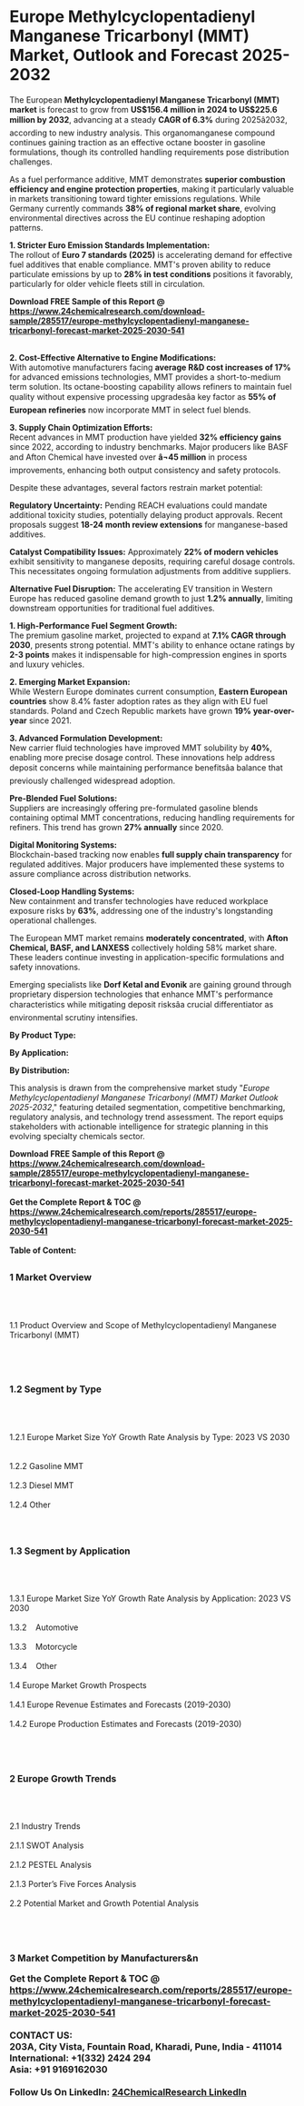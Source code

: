 <h1>Europe Methylcyclopentadienyl Manganese Tricarbonyl (MMT) Market, Outlook and Forecast 2025-2032</h1><p>The European <strong>Methylcyclopentadienyl Manganese Tricarbonyl (MMT) market</strong> is forecast to grow from <strong>US$156.4 million in 2024 to US$225.6 million by 2032</strong>, advancing at a steady <strong>CAGR of 6.3%</strong> during 2025â2032, according to new industry analysis. This organomanganese compound continues gaining traction as an effective octane booster in gasoline formulations, though its controlled handling requirements pose distribution challenges.</p><p>As a fuel performance additive, MMT demonstrates <strong>superior combustion efficiency and engine protection properties</strong>, making it particularly valuable in markets transitioning toward tighter emissions regulations. While Germany currently commands <strong>38% of regional market share</strong>, evolving environmental directives across the EU continue reshaping adoption patterns.</p><p><strong>1. Stricter Euro Emission Standards Implementation:</strong><br>
The rollout of <strong>Euro 7 standards (2025)</strong> is accelerating demand for effective fuel additives that enable compliance. MMT's proven ability to reduce particulate emissions by up to <strong>28% in test conditions</strong> positions it favorably, particularly for older vehicle fleets still in circulation.</p><div><b>Download FREE Sample of this Report @ 
            <a href="https://www.24chemicalresearch.com/download-sample/285517/europe-methylcyclopentadienyl-manganese-tricarbonyl-forecast-market-2025-2030-541">
            https://www.24chemicalresearch.com/download-sample/285517/europe-methylcyclopentadienyl-manganese-tricarbonyl-forecast-market-2025-2030-541</a></b></div><br><p><strong>2. Cost-Effective Alternative to Engine Modifications:</strong><br>
With automotive manufacturers facing <strong>average R&amp;D cost increases of 17%</strong> for advanced emissions technologies, MMT provides a short-to-medium term solution. Its octane-boosting capability allows refiners to maintain fuel quality without expensive processing upgradesâa key factor as <strong>55% of European refineries</strong> now incorporate MMT in select fuel blends.</p><p><strong>3. Supply Chain Optimization Efforts:</strong><br>
Recent advances in MMT production have yielded <strong>32% efficiency gains</strong> since 2022, according to industry benchmarks. Major producers like BASF and Afton Chemical have invested over <strong>â¬45 million</strong> in process improvements, enhancing both output consistency and safety protocols.</p><p>Despite these advantages, several factors restrain market potential:</p><p><strong>Regulatory Uncertainty:</strong> Pending REACH evaluations could mandate additional toxicity studies, potentially delaying product approvals. Recent proposals suggest <strong>18-24 month review extensions</strong> for manganese-based additives.</p><p><strong>Catalyst Compatibility Issues:</strong> Approximately <strong>22% of modern vehicles</strong> exhibit sensitivity to manganese deposits, requiring careful dosage controls. This necessitates ongoing formulation adjustments from additive suppliers.</p><p><strong>Alternative Fuel Disruption:</strong> The accelerating EV transition in Western Europe has reduced gasoline demand growth to just <strong>1.2% annually</strong>, limiting downstream opportunities for traditional fuel additives.</p><p><strong>1. High-Performance Fuel Segment Growth:</strong><br>
The premium gasoline market, projected to expand at <strong>7.1% CAGR through 2030</strong>, presents strong potential. MMT's ability to enhance octane ratings by <strong>2-3 points</strong> makes it indispensable for high-compression engines in sports and luxury vehicles.</p><p><strong>2. Emerging Market Expansion:</strong><br>
While Western Europe dominates current consumption, <strong>Eastern European countries</strong> show 8.4% faster adoption rates as they align with EU fuel standards. Poland and Czech Republic markets have grown <strong>19% year-over-year</strong> since 2021.</p><p><strong>3. Advanced Formulation Development:</strong><br>
New carrier fluid technologies have improved MMT solubility by <strong>40%</strong>, enabling more precise dosage control. These innovations help address deposit concerns while maintaining performance benefitsâa balance that previously challenged widespread adoption.</p><p><strong>Pre-Blended Fuel Solutions:</strong><br>
	Suppliers are increasingly offering pre-formulated gasoline blends containing optimal MMT concentrations, reducing handling requirements for refiners. This trend has grown <strong>27% annually</strong> since 2020.</p><p><strong>Digital Monitoring Systems:</strong><br>
	Blockchain-based tracking now enables <strong>full supply chain transparency</strong> for regulated additives. Major producers have implemented these systems to assure compliance across distribution networks.</p><p><strong>Closed-Loop Handling Systems:</strong><br>
	New containment and transfer technologies have reduced workplace exposure risks by <strong>63%</strong>, addressing one of the industry's longstanding operational challenges.</p><p>The European MMT market remains <strong>moderately concentrated</strong>, with <strong>Afton Chemical, BASF, and LANXESS</strong> collectively holding 58% market share. These leaders continue investing in application-specific formulations and safety innovations.</p><p>Emerging specialists like <strong>Dorf Ketal and Evonik</strong> are gaining ground through proprietary dispersion technologies that enhance MMT's performance characteristics while mitigating deposit risksâa crucial differentiator as environmental scrutiny intensifies.</p><p><strong>By Product Type:</strong></p><p><strong>By Application:</strong></p><p><strong>By Distribution:</strong></p><p>This analysis is drawn from the comprehensive market study "<em>Europe Methylcyclopentadienyl Manganese Tricarbonyl (MMT) Market Outlook 2025-2032</em>," featuring detailed segmentation, competitive benchmarking, regulatory analysis, and technology trend assessment. The report equips stakeholders with actionable intelligence for strategic planning in this evolving specialty chemicals sector.</p><div><b>Download FREE Sample of this Report @ 
            <a href="https://www.24chemicalresearch.com/download-sample/285517/europe-methylcyclopentadienyl-manganese-tricarbonyl-forecast-market-2025-2030-541">
            https://www.24chemicalresearch.com/download-sample/285517/europe-methylcyclopentadienyl-manganese-tricarbonyl-forecast-market-2025-2030-541</a></b></div><br><div><b>Get the Complete Report & TOC @ 
            <a href="https://www.24chemicalresearch.com/reports/285517/europe-methylcyclopentadienyl-manganese-tricarbonyl-forecast-market-2025-2030-541">
            https://www.24chemicalresearch.com/reports/285517/europe-methylcyclopentadienyl-manganese-tricarbonyl-forecast-market-2025-2030-541</a></b></div><br>
            <b>Table of Content:</b><p><h2><span style="font-size:16px"><strong>1 Market Overview&nbsp;&nbsp; &nbsp;</strong></span></h2><br />
<br />
<p>1.1 Product Overview and Scope of Methylcyclopentadienyl Manganese Tricarbonyl (MMT)&nbsp;</p><br />
<br />
<h2><strong><span style="font-size:16px">1.2 Segment by Type&nbsp;&nbsp; &nbsp;</span></strong></h2><br />
<br />
<p>1.2.1 Europe Market Size YoY Growth Rate Analysis by Type: 2023 VS 2030&nbsp;&nbsp; &nbsp;<br /><br />
1.2.2 Gasoline MMT&nbsp;&nbsp; &nbsp;<br /><br />
1.2.3 Diesel MMT<br /><br />
1.2.4 Other<br /><br />
<br />
<h2><span style="font-size:16px"><strong>1.3 Segment by Application&nbsp;&nbsp;</strong></span></h2><br />
<br />
<p>1.3.1 Europe Market Size YoY Growth Rate Analysis by Application: 2023 VS 2030&nbsp;&nbsp; &nbsp;<br /><br />
1.3.2&nbsp;&nbsp; &nbsp;Automotive<br /><br />
1.3.3&nbsp;&nbsp; &nbsp;Motorcycle<br /><br />
1.3.4&nbsp;&nbsp; &nbsp;Other<br /><br />
1.4 Europe Market Growth Prospects&nbsp;&nbsp; &nbsp;<br /><br />
1.4.1 Europe Revenue Estimates and Forecasts (2019-2030)&nbsp;&nbsp; &nbsp;<br /><br />
1.4.2 Europe Production Estimates and Forecasts (2019-2030)&nbsp;&nbsp;</p><br />
<br />
<h2><span style="font-size:16px"><strong>2 Europe Growth Trends&nbsp;&nbsp; &nbsp;</strong></span></h2><br />
<br />
<p>2.1 Industry Trends&nbsp;&nbsp; &nbsp;<br /><br />
2.1.1 SWOT Analysis&nbsp;&nbsp; &nbsp;<br /><br />
2.1.2 PESTEL Analysis&nbsp;&nbsp; &nbsp;<br /><br />
2.1.3 Porter&rsquo;s Five Forces Analysis&nbsp;&nbsp; &nbsp;<br /><br />
2.2 Potential Market and Growth Potential Analysis&nbsp;&nbsp; &nbsp;</p><br />
<br />
<h2><span style="font-size:16px"><strong>3 Market Competition by Manufacturers&n</p><div><b>Get the Complete Report & TOC @ 
            <a href="https://www.24chemicalresearch.com/reports/285517/europe-methylcyclopentadienyl-manganese-tricarbonyl-forecast-market-2025-2030-541">
            https://www.24chemicalresearch.com/reports/285517/europe-methylcyclopentadienyl-manganese-tricarbonyl-forecast-market-2025-2030-541</a></b></div><br><b>CONTACT US:</b><br>
            203A, City Vista, Fountain Road, Kharadi, Pune, India - 411014<br>
            International: +1(332) 2424 294<br>
            Asia: +91 9169162030 <br><br>
            Follow Us On LinkedIn: <a href="https://www.linkedin.com/company/24chemicalresearch/">24ChemicalResearch LinkedIn</a>